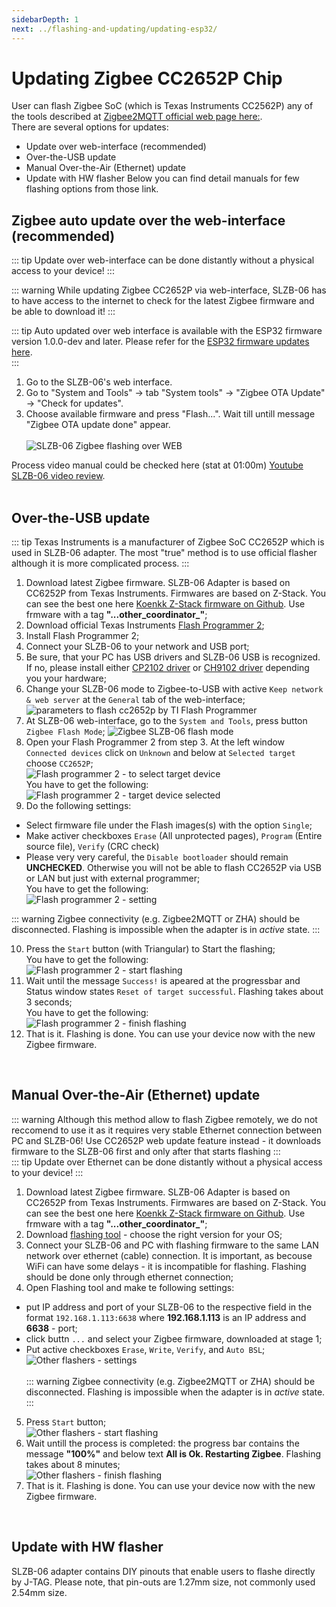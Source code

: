 ```yaml
---
sidebarDepth: 1
next: ../flashing-and-updating/updating-esp32/
---
```


# Updating Zigbee CC2652P Chip
User can flash Zigbee SoC (which is Texas Instruments CC2562P) any of the tools described at [Zigbee2MQTT official web page here:](https://www.zigbee2mqtt.io/guide/adapters/#flashing-cc1352-cc2652-cc2538-based-adapters).  
There are several options for updates:
- Update over web-interface (recommended)
- Over-the-USB update
- Manual Over-the-Air (Ethernet) update
- Update with HW flasher
Below you can find detail manuals for few flashing options from those link.

## Zigbee auto update over the web-interface (recommended)  
::: tip
Update over web-interface can be done distantly without a physical access to your device!
:::  

::: warning
While updating Zigbee CC2652P via web-interface, SLZB-06 has to have access to the internet to check for the latest Zigbee firmware and be able to download it!
:::  

::: tip
Auto updated over web interface is available with the ESP32 firmware version 1.0.0-dev and later. Please refer for the [ESP32 firmware updates here](https://smlight.tech/manual/slzb-06/guide/flashing-and-updating/updating-esp32.html#updating-esp32-through-the-browser).  
:::  

1. Go to the SLZB-06's web interface.
2. Go to "System and Tools" -> tab "System tools" -> "Zigbee OTA Update" -> "Check for updates".
3. Choose available firmware and press "Flash...". Wait till untill message "Zigbee OTA update done" appear.  
  <br><img src="../../images/flashing/cc2652p/web/web-interface-ota-flashing.jpg" title="SLZB-06 Zigbee flashing over WEB" class="img-fluid" /><br>    

Process video manual could be checked here (stat at 01:00m) [Youtube SLZB-06 video review](https://youtu.be/ps-x_-CQXp0?t=60).  
<br>  

## Over-the-USB update

::: tip
Texas Instruments is a manufacturer of Zigbee SoC CC2652P which is used in SLZB-06 adapter. The most "true" method is to use official flasher although it is more complicated process.
:::

1. Download latest Zigbee firmware. SLZB-06 Adapter is based on CC6252P from Texas Instruments. Firmwares are based on Z-Stack. You can see the best one here [Koenkk Z-Stack firmware on Github](https://github.com/Koenkk/Z-Stack-firmware/tree/master/coordinator/Z-Stack_3.x.0/bin). Use frmware with a tag **"...other_coordinator_"**;
2. Download official Texas Instruments [Flash Programmer 2](https://www.ti.com/tool/FLASH-PROGRAMMER);
3. Install Flash Programmer 2;
4. Connect your SLZB-06 to your network and USB port;
5. Be sure, that your PC has USB drivers and SLZB-06 USB is recognized. If no, please install either [CP2102 driver](https://www.silabs.com/developers/usb-to-uart-bridge-vcp-drivers?tab=downloads) or [CH9102 driver](http://www.wch-ic.com/search?t=all&q=ch9102) depending you your hardware;
6. Change your SLZB-06 mode to Zigbee-to-USB with active `Keep network & web server` at the `General` tab of the web-interface; <br><img src="../../images/flashing/cc2652p/ti-fp2/slzb-06-usb-web-server.png" title="parameters to flash cc2652p by TI Flash Programmer" class="img-fluid" /><br>    
7. At SLZB-06 web-interface, go to the `System and Tools`, press button `Zigbee Flash Mode`; <img src="../../images/flashing/cc2652p/ti-fp2/slzb-06-usb-flash-mode.png" title="Zigbee SLZB-06 flash mode" class="img-fluid" /><br>
8. Open your Flash Programmer 2 from step 3. At the left window `Connected devices` click on `Unknown` and below at `Selected target` choose `CC2652P`; <br><img src="../../images/flashing/cc2652p/ti-fp2/fp2-target-unselected.png" title="Flash programmer 2 - to select target device" class="img-fluid" />    <br> You have to get the following:  <br><img src="../../images/flashing/cc2652p/ti-fp2/fp2-target-selected.png" title="Flash programmer 2 - target device selected" class="img-fluid" /><br>    
9. Do the following settings:
- Select firmware file under the Flash images(s) with the option `Single`;
- Make activer checkboxes `Erase` (All unprotected pages), `Program` (Entire source file), `Verify` (CRC check)
- Please very very careful, the `Disable bootloader` should remain **UNCHECKED**. Otherwise you will not be able to flash CC2652P via USB or LAN but just with external programmer; <br> You have to get the following: <br><img src="../../images/flashing/cc2652p/ti-fp2/fp2-flashing-settings.png" title="Flash programmer 2 - setting" class="img-fluid" /><br>

::: warning
Zigbee connectivity (e.g. Zigbee2MQTT or ZHA) should be disconnected. Flashing is impossible when the adapter is in *active* state.
:::  

10. Press the `Start` button (with Triangular) to Start the flashing; <br> You have to get the following: <br><img src="../../images/flashing/cc2652p/ti-fp2/fp2-start-flashing.png" title="Flash programmer 2 - start flashing" class="img-fluid" /><br>    
11. Wait until the message `Success!` is apeared at the progressbar and Status window states `Reset of target successful`. Flashing takes about 3 seconds; <br> You have to get the following: <br><img src="../../images/flashing/cc2652p/ti-fp2/fp2-finish-flashing.png" title="Flash programmer 2 - finish flashing" class="img-fluid" /><br>    
12. That is it. Flashing is done. You can use your device now with the new Zigbee firmware.  
<br>   

## Manual Over-the-Air (Ethernet) update  
::: warning
Although this method allow to flash Zigbee remotely, we do not reccomend to use it as it requires very stable Ethernet connection between PC and SLZB-06! Use CC2652P web update feature instead - it downloads firmware to the SLZB-06 first and only after that starts flashing
:::  
::: tip
Update over Ethernet can be done distantly without a physical access to your device!
:::
1. Download latest Zigbee firmware. SLZB-06 Adapter is based on CC2652P from Texas Instruments. Firmwares are based on Z-Stack. You can see the best one here [Koenkk Z-Stack firmware on Github](https://github.com/Koenkk/Z-Stack-firmware/tree/master/coordinator/Z-Stack_3.x.0/bin). Use frmware with a tag **"...other_coordinator_"**;
2. Download [flashing tool](https://github.com/smlight-dev/ZigStarGW-MT/releases/tag/v0.3.5) - choose the right version for your OS;
3. Connect your SLZB-06 and PC with flashing firmware to the same LAN network over ethernet (cable) connection. It is important, as becouse WiFi can have some delays - it is incompatible for flashing. Flashing should be done only through ethernet connection;
4. Open Flashing tool and make te following settings:
- put IP address and port of your SLZB-06 to the respective field in the format `192.168.1.113:6638` where **192.168.1.113** is an IP address and **6638** - port;
- click buttn `...` and select your Zigbee firmware, downloaded at stage 1;
- Put active checkboxes `Erase`, `Write`, `Verify`, and `Auto BSL`;  <br><img src="../../images/flashing/cc2652p/other/other-settings.png" title="Other flashers - settings" class="img-fluid" /><br>    
::: warning
Zigbee connectivity (e.g. Zigbee2MQTT or ZHA) should be disconnected. Flashing is impossible when the adapter is in *active* state.
:::  

5. Press `Start` button;  <br><img src="../../images/flashing/cc2652p/other/other-start.png" title="Other flashers - start flashing" class="img-fluid" /><br>
6. Wait untill the process is completed: the progress bar contains the message **"100%"** and below text **All is Ok. Restarting Zigbee**. Flashing takes about 8 minutes; <br> <img src="../../images/flashing/cc2652p/other/other-finish.png" title="Other flashers - finish flashing" class="img-fluid" /><br>    
7. That is it. Flashing is done. You can use your device now with the new Zigbee firmware.  
<br>  

## Update with HW flasher
SLZB-06 adapter contains DIY pinouts that enable users to flashe directly by J-TAG. Please note, that pin-outs are 1.27mm size, not commonly used 2.54mm size. 

